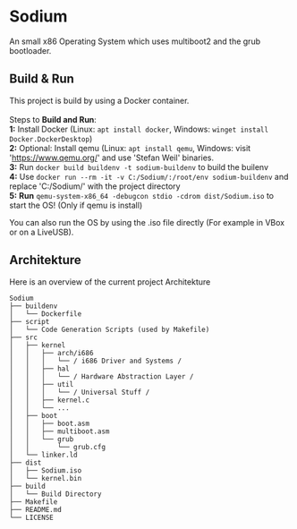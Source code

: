 # Sodium
An small x86 Operating System which uses multiboot2 and the grub bootloader.

## Build & Run
This project is build by using a Docker container. <br><br>
Steps to <b>Build and Run</b>:<br>
<b>1:</b> Install Docker (Linux: ```apt install docker```, Windows: ```winget install Docker.DockerDesktop```)<br>
<b>2:</b> Optional: Install qemu (Linux: ```apt install qemu```, Windows: visit 'https://www.qemu.org/' and use 'Stefan Weil' binaries.<br>
<b>3:</b> Run ```docker build buildenv -t sodium-buildenv``` to build the builenv<br>
<b>4:</b> Use ```docker run --rm -it -v C:/Sodium/:/root/env sodium-buildenv``` and replace 'C:/Sodium/' with the project directory<br>
<b>5:</b> <b>Run</b> ```qemu-system-x86_64 -debugcon stdio -cdrom dist/Sodium.iso``` to start the OS! (Only if qemu is install)<br>

You can also run the OS by using the .iso file directly (For example in VBox or on a LiveUSB).

## Architekture
Here is an overview of the current project Architekture
```
Sodium
├── buildenv
│   └── Dockerfile
├── script
│   └── Code Generation Scripts (used by Makefile)
├── src
│   ├── kernel
│   │   ├── arch/i686
│   │   │   └── / i686 Driver and Systems /
│   │   ├── hal
│   │   │   └── / Hardware Abstraction Layer /
│   │   ├── util
│   │   │   └── / Universal Stuff /
│   │   ├── kernel.c
│   │   └── ...
│   ├── boot
│   │   ├── boot.asm
│   │   ├── multiboot.asm
│   │   └── grub
│   │       └── grub.cfg
│   └── linker.ld
├── dist
│   ├── Sodium.iso
│   └── kernel.bin
├── build
│   └── Build Directory
├── Makefile
├── README.md
└── LICENSE
```
